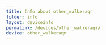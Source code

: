 ```yaml
---
title: Info about other_walkeraqr
folder: info
layout: deviceinfo
permalink: /devices/other_walkeraqr/
device: other_walkeraqr
---
```

